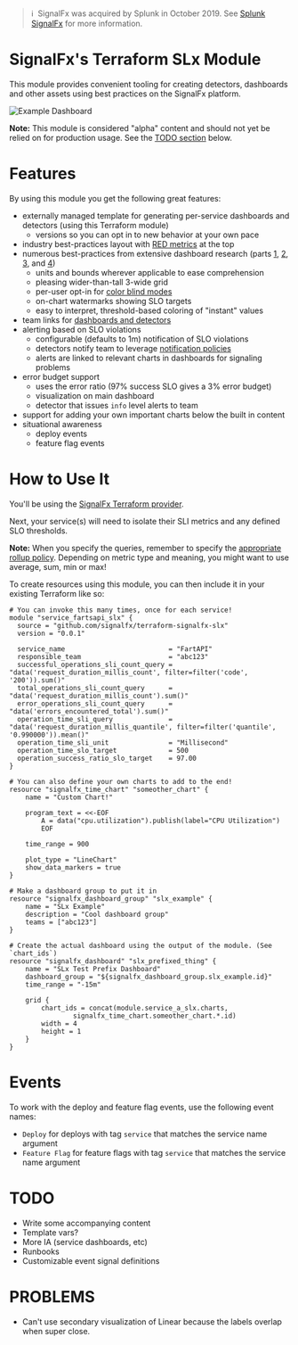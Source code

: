>ℹ️&nbsp;&nbsp;SignalFx was acquired by Splunk in October 2019. See [Splunk SignalFx](https://www.splunk.com/en_us/investor-relations/acquisitions/signalfx.html) for more information.

# SignalFx's Terraform SLx Module

This module provides convenient tooling for creating detectors, dashboards and other assets using best practices on the SignalFx platform.

![Example Dashboard](images/example.png?raw=true)

**Note:** This module is considered "alpha" content and should not yet be relied on for production usage. See the [TODO section](#TODO) below.

# Features

By using this module you get the following great features:

* externally managed template for generating per-service dashboards and detectors (using this Terraform module)
  * versions so you can opt in to new behavior at your own pace
* industry best-practices layout with [RED metrics](https://www.weave.works/blog/the-red-method-key-metrics-for-microservices-architecture/) at the top
* numerous best-practices from extensive dashboard research (parts [1](http://onemogin.com/observability/dashboards/practitioners-guide-to-system-dashboard-design.html), [2](http://onemogin.com/observability/dashboards/practitioners-guide-to-system-dashboard-design-p2.html), [3](http://onemogin.com/observability/dashboards/practitioners-guide-to-system-dashboard-design-p3.html), and [4](http://onemogin.com/observability/dashboards/practitioners-guide-to-system-dashboard-design-p4.html))
  * units and bounds wherever applicable to ease comprehension
  * pleasing wider-than-tall 3-wide grid
  * per-user opt-in for [color blind modes](https://docs.signalfx.com/en/latest/getting-started/get-around-ui.html#user-profile-avatar-and-color-theme)
  * on-chart watermarks showing SLO targets
  * easy to interpret, threshold-based coloring of "instant" values
* team links for [dashboards and detectors](https://docs.signalfx.com/en/latest/managing/teams/link-content.html)
* alerting based on SLO violations
  * configurable (defaults to 1m) notification of SLO violations
  * detectors notify team to leverage [notification policies](https://docs.signalfx.com/en/latest/managing/teams/team-notifications.html)
  * alerts are linked to relevant charts in dashboards for signaling problems
* error budget support
  * uses the error ratio (97% success SLO gives a 3% error budget)
  * visualization on main dashboard
  * detector that issues `info` level alerts to team
* support for adding your own important charts below the built in content
* situational awareness
  * deploy events
  * feature flag events

# How to Use It

You'll be using the [SignalFx Terraform provider](https://github.com/terraform-providers/terraform-provider-signalfx).

Next, your service(s) will need to isolate their SLI metrics and any defined SLO thresholds.

**Note:** When you specify the queries, remember to specify the [appropriate rollup policy](https://docs.signalfx.com/en/latest/reference/analytics-docs/intro-analytics.html#rollup-policies). Depending on metric type and meaning, you might want to use average, sum, min or max!

To create resources using this module, you can then include it in your existing Terraform like so:

```
# You can invoke this many times, once for each service!
module "service_fartsapi_slx" {
  source = "github.com/signalfx/terraform-signalfx-slx"
  version = "0.0.1"

  service_name                          = "FartAPI"
  responsible_team                      = "abc123"
  successful_operations_sli_count_query = "data('request_duration_millis_count', filter=filter('code', '200')).sum()"
  total_operations_sli_count_query      = "data('request_duration_millis_count').sum()"
  error_operations_sli_count_query      = "data('errors_encountered_total').sum()"
  operation_time_sli_query              = "data('request_duration_millis_quantile', filter=filter('quantile', '0.990000')).mean()"
  operation_time_sli_unit               = "Millisecond"
  operation_time_slo_target             = 500
  operation_success_ratio_slo_target    = 97.00
}

# You can also define your own charts to add to the end!
resource "signalfx_time_chart" "someother_chart" {
    name = "Custom Chart!"

    program_text = <<-EOF
        A = data("cpu.utilization").publish(label="CPU Utilization")
        EOF

    time_range = 900

    plot_type = "LineChart"
    show_data_markers = true
}

# Make a dashboard group to put it in
resource "signalfx_dashboard_group" "slx_example" {
    name = "SLx Example"
    description = "Cool dashboard group"
    teams = ["abc123"]
}

# Create the actual dashboard using the output of the module. (See `chart_ids`)
resource "signalfx_dashboard" "slx_prefixed_thing" {
    name = "SLx Test Prefix Dashboard"
    dashboard_group = "${signalfx_dashboard_group.slx_example.id}"
    time_range = "-15m"

    grid {
        chart_ids = concat(module.service_a_slx.charts,
                signalfx_time_chart.someother_chart.*.id)
        width = 4
        height = 1
    }
}
```

# Events

To work with the deploy and feature flag events, use the following event names:

* `Deploy` for deploys with tag `service` that matches the service name argument
* `Feature Flag` for feature flags with tag `service` that matches the service name argument

# TODO

* Write some accompanying content
* Template vars?
* More IA (service dashboards, etc)
* Runbooks
* Customizable event signal definitions

# PROBLEMS

* Can't use secondary visualization of Linear because the labels overlap when super close.
